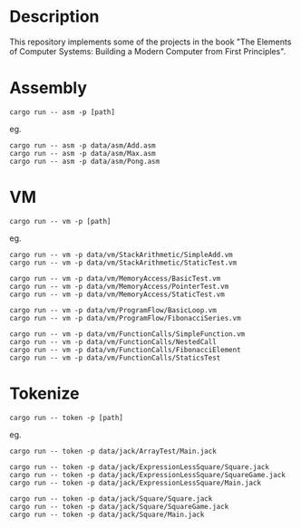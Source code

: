 # Description

This repository implements some of the projects in the book "The Elements of Computer Systems: Building a Modern Computer from First Principles".

# Assembly

```
cargo run -- asm -p [path]
```

eg.
```
cargo run -- asm -p data/asm/Add.asm
cargo run -- asm -p data/asm/Max.asm
cargo run -- asm -p data/asm/Pong.asm
```

# VM

```
cargo run -- vm -p [path]
```

eg.
```
cargo run -- vm -p data/vm/StackArithmetic/SimpleAdd.vm
cargo run -- vm -p data/vm/StackArithmetic/StaticTest.vm

cargo run -- vm -p data/vm/MemoryAccess/BasicTest.vm
cargo run -- vm -p data/vm/MemoryAccess/PointerTest.vm 
cargo run -- vm -p data/vm/MemoryAccess/StaticTest.vm

cargo run -- vm -p data/vm/ProgramFlow/BasicLoop.vm
cargo run -- vm -p data/vm/ProgramFlow/FibonacciSeries.vm 

cargo run -- vm -p data/vm/FunctionCalls/SimpleFunction.vm
cargo run -- vm -p data/vm/FunctionCalls/NestedCall
cargo run -- vm -p data/vm/FunctionCalls/FibonacciElement
cargo run -- vm -p data/vm/FunctionCalls/StaticsTest
```

# Tokenize

```
cargo run -- token -p [path]
```

eg.
```
cargo run -- token -p data/jack/ArrayTest/Main.jack

cargo run -- token -p data/jack/ExpressionLessSquare/Square.jack
cargo run -- token -p data/jack/ExpressionLessSquare/SquareGame.jack
cargo run -- token -p data/jack/ExpressionLessSquare/Main.jack

cargo run -- token -p data/jack/Square/Square.jack
cargo run -- token -p data/jack/Square/SquareGame.jack
cargo run -- token -p data/jack/Square/Main.jack
```
